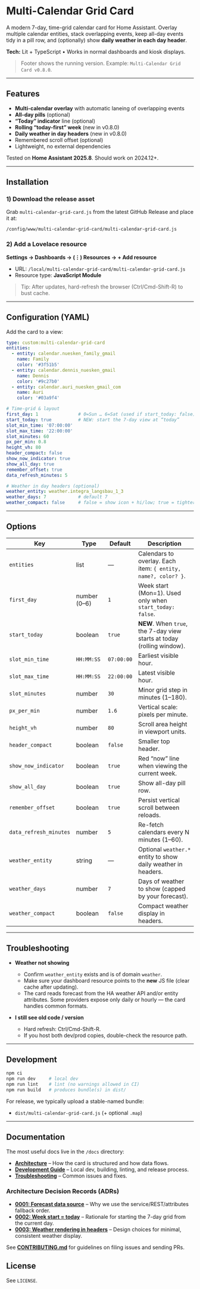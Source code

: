 # Multi-Calendar Grid Card

A modern 7-day, time-grid calendar card for Home Assistant. Overlay multiple calendar entities, stack overlapping events, keep all-day events tidy in a pill row, and (optionally) show **daily weather in each day header**.

**Tech:** Lit + TypeScript • Works in normal dashboards and kiosk displays.

> Footer shows the running version. Example: `Multi-Calendar Grid Card v0.8.0`.

---

## Features

- **Multi-calendar overlay** with automatic laneing of overlapping events
- **All-day pills** (optional)
- **“Today” indicator** line (optional)
- **Rolling “today-first” week** (new in v0.8.0)
- **Daily weather in day headers** (new in v0.8.0)
- Remembered scroll offset (optional)
- Lightweight, no external dependencies

Tested on **Home Assistant 2025.8**. Should work on 2024.12+.

---

## Installation

### 1) Download the release asset
Grab `multi-calendar-grid-card.js` from the latest GitHub Release and place it at:

```
/config/www/multi-calendar-grid-card/multi-calendar-grid-card.js
```

### 2) Add a Lovelace resource
**Settings → Dashboards → (⋮) Resources → + Add resource**

- URL: `/local/multi-calendar-grid-card/multi-calendar-grid-card.js`
- Resource type: **JavaScript Module**

> Tip: After updates, hard-refresh the browser (Ctrl/Cmd-Shift-R) to bust cache.

---

## Configuration (YAML)

Add the card to a view:

```yaml
type: custom:multi-calendar-grid-card
entities:
  - entity: calendar.nuesken_family_gmail
    name: Family
    color: '#3f51b5'
  - entity: calendar.dennis_nuesken_gmail
    name: Dennis
    color: '#9c27b0'
  - entity: calendar.auri_nuesken_gmail_com
    name: Auri
    color: '#03a9f4'

# Time-grid & layout
first_day: 1               # 0=Sun … 6=Sat (used if start_today: false)
start_today: true          # NEW: start the 7-day view at “today”
slot_min_time: '07:00:00'
slot_max_time: '22:00:00'
slot_minutes: 60
px_per_min: 0.8
height_vh: 80
header_compact: false
show_now_indicator: true
show_all_day: true
remember_offset: true
data_refresh_minutes: 5

# Weather in day headers (optional)
weather_entity: weather.integra_langsbau_1_3
weather_days: 7            # default 7
weather_compact: false     # false = show icon + hi/low; true = tighter
```

---

## Options

| Key                    | Type            | Default | Description |
|------------------------|-----------------|---------|-------------|
| `entities`             | list            | —       | Calendars to overlay. Each item: `{ entity, name?, color? }`. |
| `first_day`            | number (0–6)    | `1`     | Week start (Mon=1). Used only when `start_today: false`. |
| `start_today`          | boolean         | `true`  | **NEW**. When `true`, the 7-day view starts at today (rolling window). |
| `slot_min_time`        | `HH:MM:SS`      | `07:00:00` | Earliest visible hour. |
| `slot_max_time`        | `HH:MM:SS`      | `22:00:00` | Latest visible hour. |
| `slot_minutes`         | number          | `30`    | Minor grid step in minutes (1–180). |
| `px_per_min`           | number          | `1.6`   | Vertical scale: pixels per minute. |
| `height_vh`            | number          | `80`    | Scroll area height in viewport units. |
| `header_compact`       | boolean         | `false` | Smaller top header. |
| `show_now_indicator`   | boolean         | `true`  | Red “now” line when viewing the current week. |
| `show_all_day`         | boolean         | `true`  | Show all-day pill row. |
| `remember_offset`      | boolean         | `true`  | Persist vertical scroll between reloads. |
| `data_refresh_minutes` | number          | `5`     | Re-fetch calendars every N minutes (1–60). |
| `weather_entity`       | string          | —       | Optional `weather.*` entity to show daily weather in headers. |
| `weather_days`         | number          | `7`     | Days of weather to show (capped by your forecast). |
| `weather_compact`      | boolean         | `false` | Compact weather display in headers. |

---

## Troubleshooting

- **Weather not showing**
  - Confirm `weather_entity` exists and is of domain `weather`.
  - Make sure your dashboard resource points to the **new** JS file (clear cache after updating).
  - The card reads forecast from the HA weather API and/or entity attributes. Some providers expose only daily or hourly — the card handles common formats.

- **I still see old code / version**
  - Hard refresh: Ctrl/Cmd-Shift-R.
  - If you host both dev/prod copies, double-check the resource path.

---

## Development

```bash
npm ci
npm run dev     # local dev
npm run lint    # lint (no warnings allowed in CI)
npm run build   # produces bundle(s) in dist/
```

For release, we typically upload a stable-named bundle:
- `dist/multi-calendar-grid-card.js` (+ optional `.map`)

---

## Documentation

The most useful docs live in the `/docs` directory:

- **[Architecture](docs/ARCHITECTURE.md)** – How the card is structured and how data flows.
- **[Development Guide](docs/DEVELOPMENT.md)** – Local dev, building, linting, and release process.
- **[Troubleshooting](docs/TROUBLESHOOTING.md)** – Common issues and fixes.

### Architecture Decision Records (ADRs)

- **[0001: Forecast data source](docs/adr/0001-forecast-data-source.md)** – Why we use the service/REST/attributes fallback order.
- **[0002: Week start = today](docs/adr/0002-week-start-today.md)** – Rationale for starting the 7-day grid from the current day.
- **[0003: Weather rendering in headers](docs/adr/0003-weather-rendering-in-headers.md)** – Design choices for minimal, consistent weather display.

See **[CONTRIBUTING.md](CONTRIBUTING.md)** for guidelines on filing issues and sending PRs.


## License

See `LICENSE`.
